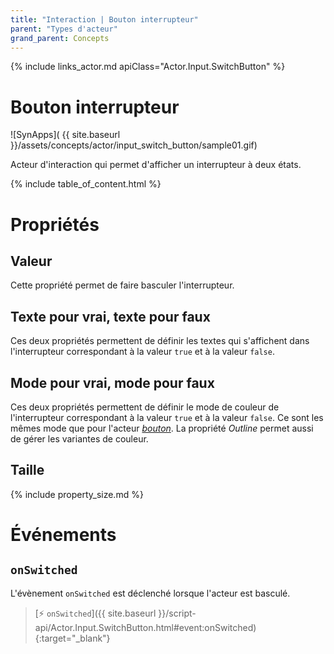 ```yaml
---
title: "Interaction | Bouton interrupteur"
parent: "Types d'acteur"
grand_parent: Concepts
---
```


{% include links_actor.md apiClass="Actor.Input.SwitchButton" %}

# Bouton interrupteur

![SynApps]( {{ site.baseurl }}/assets/concepts/actor/input_switch_button/sample01.gif)

Acteur d'interaction qui permet d'afficher un interrupteur à deux états.

{% include table_of_content.html %}

# Propriétés

## Valeur

Cette propriété permet de faire basculer l'interrupteur.

## Texte pour vrai, texte pour faux

Ces deux propriétés permettent de définir les textes qui s'affichent dans l'interrupteur correspondant à la valeur `true` et à la valeur `false`.

## Mode pour vrai, mode pour faux

Ces deux propriétés permettent de définir le mode de couleur de l'interrupteur correspondant à la valeur `true` et à la valeur `false`. Ce sont les mêmes mode que pour l'acteur [*bouton*](./input_button.md). La propriété *Outline* permet aussi de gérer les variantes de couleur.

## Taille

{% include property_size.md %}

# Événements

## `onSwitched`

L'évènement `onSwitched` est déclenché lorsque l'acteur est basculé.

> [⚡ `onSwitched`]({{ site.baseurl }}/script-api/Actor.Input.SwitchButton.html#event:onSwitched){:target="_blank"}
